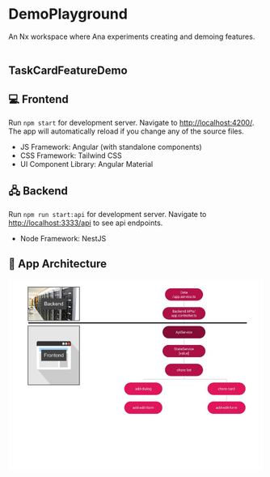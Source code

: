# DemoPlayground

An Nx workspace where Ana experiments creating and demoing features.
<br>
<br>

## TaskCardFeatureDemo

## 💻 Frontend

Run `npm start` for development server. Navigate to [http://localhost:4200/](http://localhost:4200/). The app will automatically reload if you change any of the source files.

- JS Framework: Angular (with standalone components)
- CSS Framework: Tailwind CSS
- UI Component Library: Angular Material

## 🖧 Backend

Run `npm run start:api` for development server. Navigate to [http://localhost:3333/api](http://localhost:3333/api) to see api endpoints.

- Node Framework: NestJS

## 📐 App Architecture

<center>

![App Architecture Graphic](https://github.com/AnaBoca/demo-playground/blob/main/task-card-feature-demo/src/assets/2023-03-15_GITHUB_TaskCardFeatureDemoGraphic.jpg?raw=true)

</center>
